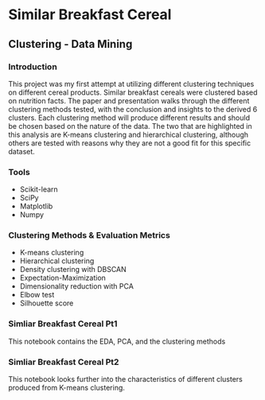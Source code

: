 # Similar Breakfast Cereal

## Clustering - Data Mining

### Introduction
This project was my first attempt at utilizing different clustering techniques on different cereal products. Similar breakfast cereals were clustered based on nutrition facts. The paper and presentation walks through the different clustering methods tested, with the conclusion and insights to the derived 6 clusters. Each clustering method will produce different results and should be chosen based on the nature of the data. The two that are highlighted in this analysis are K-means clustering and hierarchical clustering, although others are tested with reasons why they are not a good fit for this specific dataset.

### Tools
* Scikit-learn
* SciPy
* Matplotlib
* Numpy

### Clustering Methods & Evaluation Metrics
* K-means clustering
* Hierarchical clustering
* Density clustering with DBSCAN
* Expectation-Maximization
* Dimensionality reduction with PCA
* Elbow test
* Silhouette score

### Simliar Breakfast Cereal Pt1
This notebook contains the EDA, PCA, and the clustering methods

### Simliar Breakfast Cereal Pt2
This notebook looks further into the characteristics of different clusters produced from K-means clustering.
